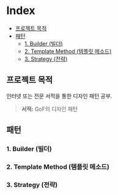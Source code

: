 # Index
* [프로젝트 목적](#purpose)
* [패턴](#patterns)
    * [1. Builder (빌더)](#1-builder-빌더)
    * [2. Template Method (템플릿 메소드)](#2-template-method-템플릿-메소드)
    * [3. Strategy (전략)](#3-strategy-전략)


## <a name="purpose"/>프로젝트 목적</a>
인터넷 또는 전문 서적을 통한 디자인 패턴 공부.
>**서적:** GoF의 디자인 패턴

## <a name="patterns"/>패턴</a>
### 1. Builder (빌더)
### 2. Template Method (템플릿 메소드)
### 3. Strategy (전략)
